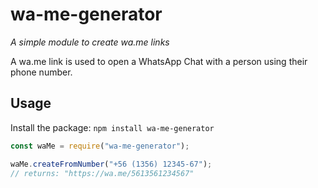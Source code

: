 # wa-me-generator

_A simple module to create wa.me links_

A wa.me link is used to open a WhatsApp Chat with a person using their phone number.

## Usage

Install the package: `npm install wa-me-generator`

```javascript
const waMe = require("wa-me-generator");

waMe.createFromNumber("+56 (1356) 12345-67");
// returns: "https://wa.me/5613561234567"
```

